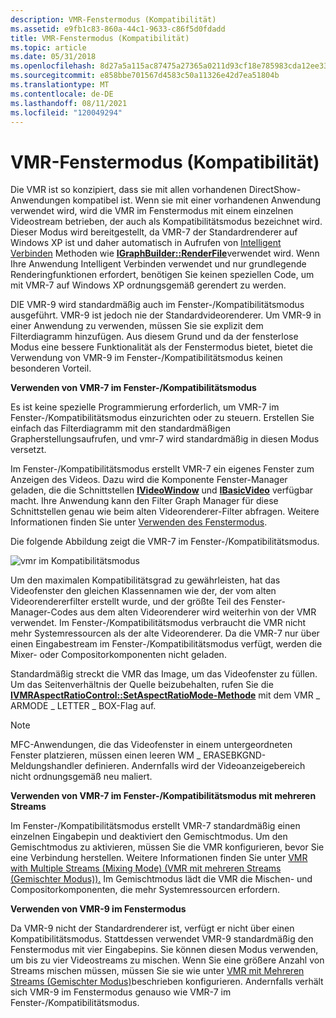 ```yaml
---
description: VMR-Fenstermodus (Kompatibilität)
ms.assetid: e9fb1c83-860a-44c1-9633-c86f5d0fdadd
title: VMR-Fenstermodus (Kompatibilität)
ms.topic: article
ms.date: 05/31/2018
ms.openlocfilehash: 8d27a5a115ac87475a27365a0211d93cf18e785983cda12ee338e73b24fb0f77
ms.sourcegitcommit: e858bbe701567d4583c50a11326e42d7ea51804b
ms.translationtype: MT
ms.contentlocale: de-DE
ms.lasthandoff: 08/11/2021
ms.locfileid: "120049294"
---
```

# <a name="vmr-windowed-compatibility-mode"></a>VMR-Fenstermodus (Kompatibilität)

Die VMR ist so konzipiert, dass sie mit allen vorhandenen DirectShow-Anwendungen kompatibel ist. Wenn sie mit einer vorhandenen Anwendung verwendet wird, wird die VMR im Fenstermodus mit einem einzelnen Videostream betrieben, der auch als Kompatibilitätsmodus bezeichnet wird. Dieser Modus wird bereitgestellt, da VMR-7 der Standardrenderer auf Windows XP ist und daher automatisch in Aufrufen von [Intelligent Verbinden](intelligent-connect.md) Methoden wie [**IGraphBuilder::RenderFile**](/windows/desktop/api/Strmif/nf-strmif-igraphbuilder-renderfile)verwendet wird. Wenn Ihre Anwendung Intelligent Verbinden verwendet und nur grundlegende Renderingfunktionen erfordert, benötigen Sie keinen speziellen Code, um mit VMR-7 auf Windows XP ordnungsgemäß gerendert zu werden.

DIE VMR-9 wird standardmäßig auch im Fenster-/Kompatibilitätsmodus ausgeführt. VMR-9 ist jedoch nie der Standardvideorenderer. Um VMR-9 in einer Anwendung zu verwenden, müssen Sie sie explizit dem Filterdiagramm hinzufügen. Aus diesem Grund und da der fensterlose Modus eine bessere Funktionalität als der Fenstermodus bietet, bietet die Verwendung von VMR-9 im Fenster-/Kompatibilitätsmodus keinen besonderen Vorteil.

**Verwenden von VMR-7 im Fenster-/Kompatibilitätsmodus**

Es ist keine spezielle Programmierung erforderlich, um VMR-7 im Fenster-/Kompatibilitätsmodus einzurichten oder zu steuern. Erstellen Sie einfach das Filterdiagramm mit den standardmäßigen Grapherstellungsaufrufen, und vmr-7 wird standardmäßig in diesen Modus versetzt.

Im Fenster-/Kompatibilitätsmodus erstellt VMR-7 ein eigenes Fenster zum Anzeigen des Videos. Dazu wird die Komponente Fenster-Manager geladen, die die Schnittstellen [**IVideoWindow**](/windows/desktop/api/Control/nn-control-ivideowindow) und [**IBasicVideo**](/windows/desktop/api/Control/nn-control-ibasicvideo) verfügbar macht. Ihre Anwendung kann den Filter Graph Manager für diese Schnittstellen genau wie beim alten Videorenderer-Filter abfragen. Weitere Informationen finden Sie unter [Verwenden des Fenstermodus](using-windowed-mode.md).

Die folgende Abbildung zeigt die VMR-7 im Fenster-/Kompatibilitätsmodus.

![vmr im Kompatibilitätsmodus](images/vmr-compat-mode.png)

Um den maximalen Kompatibilitätsgrad zu gewährleisten, hat das Videofenster den gleichen Klassennamen wie der, der vom alten Videorendererfilter erstellt wurde, und der größte Teil des Fenster-Manager-Codes aus dem alten Videorenderer wird weiterhin von der VMR verwendet. Im Fenster-/Kompatibilitätsmodus verbraucht die VMR nicht mehr Systemressourcen als der alte Videorenderer. Da die VMR-7 nur über einen Eingabestream im Fenster-/Kompatibilitätsmodus verfügt, werden die Mixer- oder Compositorkomponenten nicht geladen.

Standardmäßig streckt die VMR das Image, um das Videofenster zu füllen. Um das Seitenverhältnis der Quelle beizubehalten, rufen Sie die [**IVMRAspectRatioControl::SetAspectRatioMode-Methode**](/windows/desktop/api/Strmif/nf-strmif-ivmraspectratiocontrol-setaspectratiomode) mit dem VMR \_ ARMODE \_ LETTER \_ BOX-Flag auf.

> [!Note]  
> MFC-Anwendungen, die das Videofenster in einem untergeordneten Fenster platzieren, müssen einen leeren WM \_ ERASEBKGND-Meldungshandler definieren. Andernfalls wird der Videoanzeigebereich nicht ordnungsgemäß neu maliert.

 

**Verwenden von VMR-7 im Fenster-/Kompatibilitätsmodus mit mehreren Streams**

Im Fenster-/Kompatibilitätsmodus erstellt VMR-7 standardmäßig einen einzelnen Eingabepin und deaktiviert den Gemischtmodus. Um den Gemischtmodus zu aktivieren, müssen Sie die VMR konfigurieren, bevor Sie eine Verbindung herstellen. Weitere Informationen finden Sie unter [VMR with Multiple Streams (Mixing Mode) (VMR mit mehreren Streams (Gemischter Modus)).](vmr-with-multiple-streams--mixing-mode.md) Im Gemischtmodus lädt die VMR die Mischen- und Compositorkomponenten, die mehr Systemressourcen erfordern.

**Verwenden von VMR-9 im Fenstermodus**

Da VMR-9 nicht der Standardrenderer ist, verfügt er nicht über einen Kompatibilitätsmodus. Stattdessen verwendet VMR-9 standardmäßig den Fenstermodus mit vier Eingabepins. Sie können diesen Modus verwenden, um bis zu vier Videostreams zu mischen. Wenn Sie eine größere Anzahl von Streams mischen müssen, müssen Sie sie wie unter [VMR mit Mehreren Streams (Gemischter Modus)](vmr-with-multiple-streams--mixing-mode.md)beschrieben konfigurieren. Andernfalls verhält sich VMR-9 im Fenstermodus genauso wie VMR-7 im Fenster-/Kompatibilitätsmodus.

 

 



